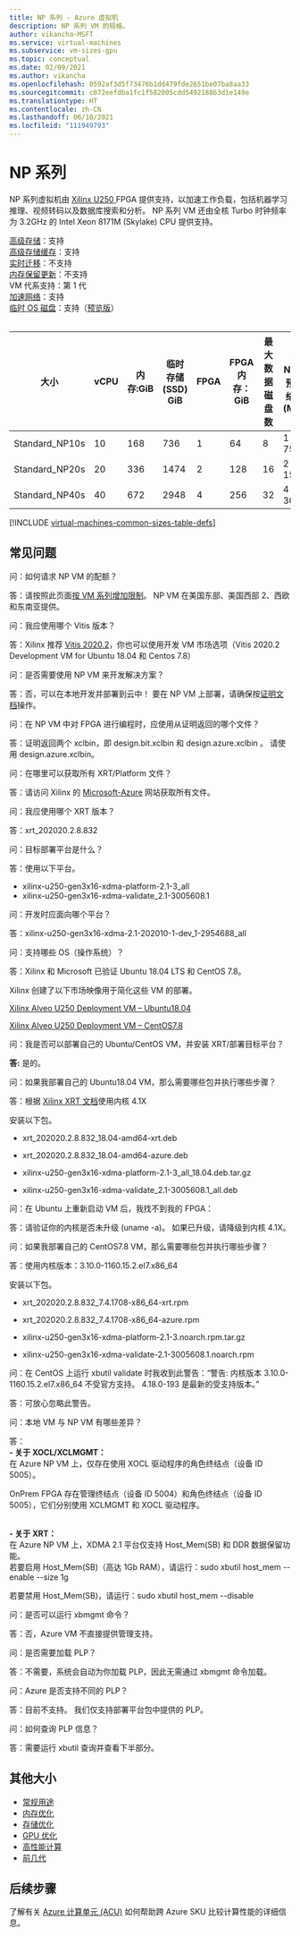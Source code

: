 ```yaml
---
title: NP 系列 - Azure 虚拟机
description: NP 系列 VM 的规格。
author: vikancha-MSFT
ms.service: virtual-machines
ms.subservice: vm-sizes-gpu
ms.topic: conceptual
ms.date: 02/09/2021
ms.author: vikancha
ms.openlocfilehash: 0592af3d5f73476b1dd479fde2651be07ba8aa33
ms.sourcegitcommit: c072eefdba1fc1f582005cdd549218863d1e149e
ms.translationtype: HT
ms.contentlocale: zh-CN
ms.lasthandoff: 06/10/2021
ms.locfileid: "111949793"
---
```

# <a name="np-series"></a>NP 系列 
NP 系列虚拟机由 [Xilinx U250 ](https://www.xilinx.com/products/boards-and-kits/alveo/u250.html) FPGA 提供支持，以加速工作负载，包括机器学习推理、视频转码以及数据库搜索和分析。 NP 系列 VM 还由全核 Turbo 时钟频率为 3.2GHz 的 Intel Xeon 8171M (Skylake) CPU 提供支持。

[高级存储](premium-storage-performance.md)：支持<br>
[高级存储缓存](premium-storage-performance.md)：支持<br>
[实时迁移](maintenance-and-updates.md)：不支持<br>
[内存保留更新](maintenance-and-updates.md)：不支持<br>
VM 代系支持：第 1 代<br>
[加速网络](../virtual-network/create-vm-accelerated-networking-cli.md)：支持<br>
[临时 OS 磁盘](ephemeral-os-disks.md)：支持（[预览版](ephemeral-os-disks.md#preview---ephemeral-os-disks-can-now-be-stored-on-temp-disks)）<br>
<br>

| 大小 | vCPU | 内存:GiB | 临时存储 (SSD) GiB | FPGA | FPGA 内存：GiB | 最大数据磁盘数 | 最大 NIC 数/预期网络带宽 (MBps) | 
|---|---|---|---|---|---|---|---|
| Standard_NP10s | 10 | 168 | 736  | 1 | 64  | 8 | 1 / 7500 | 
| Standard_NP20s | 20 | 336 | 1474 | 2 | 128 | 16 | 2 / 15000 | 
| Standard_NP40s | 40 | 672 | 2948 | 4 | 256 | 32 | 4 / 30000 | 



[!INCLUDE [virtual-machines-common-sizes-table-defs](../../includes/virtual-machines-common-sizes-table-defs.md)]


##  <a name="frequently-asked-questions"></a>常见问题

问：如何请求 NP VM 的配额？

答：请按照此页面[按 VM 系列增加限制](../azure-portal/supportability/per-vm-quota-requests.md)。 NP VM 在美国东部、美国西部 2、西欧和东南亚提供。

问：我应使用哪个 Vitis 版本？ 

答：Xilinx 推荐 [Vitis 2020.2](https://www.xilinx.com/products/design-tools/vitis/vitis-platform.html)，你也可以使用开发 VM 市场选项（Vitis 2020.2 Development VM for Ubuntu 18.04 和 Centos 7.8）

问：是否需要使用 NP VM 来开发解决方案？ 

答：否，可以在本地开发并部署到云中！ 要在 NP VM 上部署，请确保按[证明文档](./field-programmable-gate-arrays-attestation.md)操作。 

问：在 NP VM 中对 FPGA 进行编程时，应使用从证明返回的哪个文件？

答：证明返回两个 xclbin，即 design.bit.xclbin 和 design.azure.xclbin  。 请使用 design.azure.xclbin。

问：在哪里可以获取所有 XRT/Platform 文件？

答：请访问 Xilinx 的 [Microsoft-Azure](https://www.xilinx.com/microsoft-azure.html) 网站获取所有文件。

问：我应使用哪个 XRT 版本？

答：xrt_202020.2.8.832 

问：目标部署平台是什么？

答：使用以下平台。
- xilinx-u250-gen3x16-xdma-platform-2.1-3_all
- xilinx-u250-gen3x16-xdma-validate_2.1-3005608.1 

问：开发时应面向哪个平台？

答：xilinx-u250-gen3x16-xdma-2.1-202010-1-dev_1-2954688_all 

问：支持哪些 OS（操作系统）？ 

答：Xilinx 和 Microsoft 已验证 Ubuntu 18.04 LTS 和 CentOS 7.8。

 Xilinx 创建了以下市场映像用于简化这些 VM 的部署。 

[Xilinx Alveo U250 Deployment VM – Ubuntu18.04](https://ms.portal.azure.com/#blade/Microsoft_Azure_Marketplace/GalleryItemDetailsBladeNopdl/id/xilinx.xilinx_alveo_u250_deployment_vm_ubuntu1804_032321)

[Xilinx Alveo U250 Deployment VM – CentOS7.8](https://ms.portal.azure.com/#blade/Microsoft_Azure_Marketplace/GalleryItemDetailsBladeNopdl/id/xilinx.xilinx_alveo_u250_deployment_vm_centos78_032321)

问：我是否可以部署自己的 Ubuntu/CentOS VM，并安装 XRT/部署目标平台？ 

**答:** 是的。

问：如果我部署自己的 Ubuntu18.04 VM，那么需要哪些包并执行哪些步骤？

答：根据 [Xilinx XRT 文档](https://www.xilinx.com/support/documentation/sw_manuals/xilinx2020_2/ug1451-xrt-release-notes.pdf)使用内核 4.1X
       
安装以下包。
- xrt_202020.2.8.832_18.04-amd64-xrt.deb
       
- xrt_202020.2.8.832_18.04-amd64-azure.deb
       
- xilinx-u250-gen3x16-xdma-platform-2.1-3_all_18.04.deb.tar.gz
       
- xilinx-u250-gen3x16-xdma-validate_2.1-3005608.1_all.deb  

问：在 Ubuntu 上重新启动 VM 后，我找不到我的 FPGA： 

答：请验证你的内核是否未升级 (uname -a)。 如果已升级，请降级到内核 4.1X。 

问：如果我部署自己的 CentOS7.8 VM，那么需要哪些包并执行哪些步骤？

答：使用内核版本：3.10.0-1160.15.2.el7.x86_64

 安装以下包。
   
 - xrt_202020.2.8.832_7.4.1708-x86_64-xrt.rpm 
      
 - xrt_202020.2.8.832_7.4.1708-x86_64-azure.rpm 
     
 - xilinx-u250-gen3x16-xdma-platform-2.1-3.noarch.rpm.tar.gz 
      
 - xilinx-u250-gen3x16-xdma-validate-2.1-3005608.1.noarch.rpm  

问：在 CentOS 上运行 xbutil validate 时我收到此警告：“警告: 内核版本 3.10.0-1160.15.2.el7.x86_64 不受官方支持。 4.18.0-193 是最新的受支持版本。” 

答：可放心忽略此警告。 

问：本地 VM 与 NP VM 有哪些差异？

答： 
<br>
<b>- 关于 XOCL/XCLMGMT：</b>
<br>
在 Azure NP VM 上，仅存在使用 XOCL 驱动程序的角色终结点（设备 ID 5005）。

OnPrem FPGA 存在管理终结点（设备 ID 5004）和角色终结点（设备 ID 5005），它们分别使用 XCLMGMT 和 XOCL 驱动程序。

<br>
<b>- 关于 XRT：</b>
<br>
在 Azure NP VM 上，XDMA 2.1 平台仅支持 Host_Mem(SB) 和 DDR 数据保留功能。 
<br>
若要启用 Host_Mem(SB)（高达 1Gb RAM），请运行：sudo xbutil host_mem --enable --size 1g 

若要禁用 Host_Mem(SB)，请运行：sudo xbutil host_mem --disable 

问：是否可以运行 xbmgmt 命令？ 

答：否，Azure VM 不直接提供管理支持。 

 问：是否需要加载 PLP？ 

答：不需要，系统会自动为你加载 PLP，因此无需通过 xbmgmt 命令加载。 

 
问：Azure 是否支持不同的 PLP？ 

答：目前不支持。 我们仅支持部署平台包中提供的 PLP。 

问：如何查询 PLP 信息？ 

答：需要运行 xbutil 查询并查看下半部分。 



## <a name="other-sizes"></a>其他大小

- [常规用途](sizes-general.md)
- [内存优化](sizes-memory.md)
- [存储优化](sizes-storage.md)
- [GPU 优化](sizes-gpu.md)
- [高性能计算](sizes-hpc.md)
- [前几代](sizes-previous-gen.md)

## <a name="next-steps"></a>后续步骤

了解有关 [Azure 计算单元 (ACU)](acu.md) 如何帮助跨 Azure SKU 比较计算性能的详细信息。